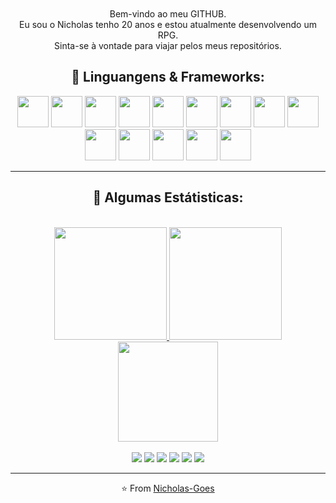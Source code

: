 <br>

<div align="center" style="margin-top: 25px">
  <p style="margin-top: 25px; text-align: center">Bem-vindo ao meu GITHUB.
  <br>Eu sou o Nicholas tenho 20 anos e estou atualmente desenvolvendo um RPG.
  <br>Sinta-se à vontade para viajar pelos meus repositórios.
</p>  

<div>

## 🌊 Linguangens & Frameworks:
<div align="center" style="display: inline_block;">
  <img width="50px" src="https://cdn.jsdelivr.net/gh/devicons/devicon/icons/html5/html5-original.svg"/>
  <img width="50px" src="https://cdn.jsdelivr.net/gh/devicons/devicon/icons/css3/css3-original.svg"/>
  <img width="50px" src="https://cdn.jsdelivr.net/gh/devicons/devicon/icons/javascript/javascript-plain.svg"/>
  <img width="50px" src="https://cdn.jsdelivr.net/gh/devicons/devicon/icons/bootstrap/bootstrap-plain.svg"/>
  <img width="50px" src="https://cdn.jsdelivr.net/gh/devicons/devicon/icons/kotlin/kotlin-original.svg" />
  <img width="50px" src="https://cdn.jsdelivr.net/gh/devicons/devicon/icons/dart/dart-original.svg" />
  <img width="50px" src="https://cdn.jsdelivr.net/gh/devicons/devicon/icons/flutter/flutter-original.svg" />
  <img width="50px" src="https://cdn.jsdelivr.net/gh/devicons/devicon/icons/spring/spring-original.svg"/>
  <img width="50px" src="https://cdn.jsdelivr.net/gh/devicons/devicon/icons/mysql/mysql-original.svg" />
  <img width="50px" src="https://cdn.jsdelivr.net/gh/devicons/devicon/icons/java/java-original.svg" />
  <img width="50px" src="https://cdn.jsdelivr.net/gh/devicons/devicon/icons/react/react-original.svg" />
  <img width="50px" src="https://cdn.jsdelivr.net/gh/devicons/devicon/icons/tailwindcss/tailwindcss-plain.svg" />
  <img width="50px" src="https://cdn.jsdelivr.net/gh/devicons/devicon/icons/php/php-plain.svg" />
  <img width="50px" src="https://cdn.jsdelivr.net/gh/devicons/devicon/icons/sass/sass-original.svg"/>
  
  
</div>
<hr>

 ## 🌊 Algumas Estátisticas:
 <div align="center"><br>
  <a href="https://github.com/Nicholas-Goes">
  <img height="180em" src="https://github-readme-stats.vercel.app/api?username=Nicholas-Goes&show_icons=true&bg_color=ffffff8&icon_color=EE4F6E&title_color=EE4F6E&hide_border=true&text_color=000000&locale=pt-br"/>
  <img height="180em" src="https://github-readme-stats.vercel.app/api/top-langs/?username=Nicholas-Goes&langs_count=7&bg_color=ffffff8&icon_color=EE4F6E&title_color=EE4F6E&hide_border=true&text_color=000000&locale=pt-br"/>
  <br>
  <img height="160em" src="https://github-readme-streak-stats.herokuapp.com?user=Nicholas-Goes&hide_border=true&date_format=M%20j%5B%2C%20Y%5D&ring=EE4F6E&background=FFFFFF&fire=EE4F6E&currStreakLabel=EE4F6E"/>

</div><br>
  
<div align="center" style="display: inline_block">
    <a href="https://www.linkedin.com/in/nicholasgoes" target="_blank"><img src="https://img.shields.io/badge/LinkedIn-0077B5?style=for-the-badge&logo=linkedin&logoColor=white" target="_blank"></a> 
    <a href="https://www.instagram.com/nicholasfgoes" target="_blank"><img src="https://img.shields.io/badge/Instagram-E4405F?style=for-the-badge&logo=instagram&logoColor=white" target="_blank"></a>
    <a href="https://twitter.com/NicholasGoes"><img src="https://img.shields.io/badge/Twitter-%23039BE5?style=for-the-badge&logo=twitter&logoColor=white" target="_blank"></a>
    <a href="https://www.facebook.com/GoesNicholas"><img src="https://img.shields.io/badge/Facebook-1877F2?style=for-the-badge&logo=facebook&logoColor=white" target="_blank"></a>
    <a href="https://myanimelist.net/profile/Nicholas_Goes"><img src="https://img.shields.io/badge/Myanimelist-2E51A2?style=for-the-badge&logo=myanimelist&logoColor=white" target="_blank"></a>
    <a href = "mailto:nicholasfernandesdegoes@gmail.com"><img src="https://img.shields.io/badge/Gmail-D14836?style=for-the-badge&logo=gmail&logoColor=white" target="_blank"></a>
 </div>
 <hr>

<div>

⭐️ From [Nicholas-Goes](https://github.com/Nicholas-Goes)
